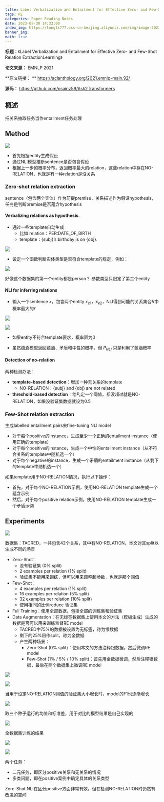 ```yaml
---
title: Label Verbalization and Entailment for Effective Zero- and Few-Shot Relation ExtractionLearning
tags: RE
categories: Paper Reading Notes
date: 2023-08-30 14:33:00
index_img: https://longls777.oss-cn-beijing.aliyuncs.com/img/image-20230830150002407.png
banner_img: 
math: true
---
```


**标题：**《Label Verbalization and Entailment for Effective Zero- and Few-Shot Relation ExtractionLearning》

**论文来源：** EMNLP  2021

**原文链接： ** https://aclanthology.org/2021.emnlp-main.92/

**源码：** https://github.com/osainz59/Ask2Transformers



## 概述

把关系抽取任务当作entailment任务处理



## Method

![](https://longls777.oss-cn-beijing.aliyuncs.com/img/image-20230830150002407.png)

- 首先根据entity生成假设
- 通过NLI模型推断sentence是否包含假设
- 根据上一步的概率分布，返回概率最大的relation，这些relation中存在NO-RELATION，也就是有一种relation是没关系

### Zero-shot relation extraction

sentence（包含两个实体）作为前提premise，关系描述作为假设hypothesis，任务是判断premise是否蕴含hypothesis



#### Verbalizing relations as hypothesis.

- 通过一些template自动生成
  - 比如 relation：PER:DATE_OF_BIRTH
  - template：{subj}’s birthday is on {obj}.

![](https://longls777.oss-cn-beijing.aliyuncs.com/img/image-20230830152755510.png)

- 设定一个函数判断实体类型是否符合template的规定，例如：

![](https://longls777.oss-cn-beijing.aliyuncs.com/img/image-20230830152847039.png)

好像这个数据集的第一个entity都是person？ 参数类型只限定了第二个entity



#### NLI for inferring relations

- 输入一个sentence $x$，包含两个entity $x_{e1}$，$x_{e2}$，NLI得到可能的关系集合$R$中概率最大的$\hat{r}$

![](https://longls777.oss-cn-beijing.aliyuncs.com/img/image-20230830154426833.png)

![](https://longls777.oss-cn-beijing.aliyuncs.com/img/image-20230830154706713.png)

- 如果entity不符合template要求，概率置为0

- 虽然蕴涵模型返回蕴涵、矛盾和中性的概率，但 $P_{NLI}$ 只是利用了蕴涵概率



#### Detection of no-relation

两种检测办法：

- **template-based detection**：增加一种无关系的template
  - NO-RELATION：{subj} and {obj} are not related
- **threshold-based detection**：给$P_r$定一个阈值，都没超过就是NO-RELATION，如果没验证集数据就设为0.5



### Few-Shot relation extraction

生成labelled entailment pairs来fine-tuning NLI model

- 对于每个positive的instance，生成至少一个正确的entailment instance（使用正确的template）
- 对于每个positive的instance，生成一个中性的entailment instance（从不符合关系的template中随机选一个）
- 对于每个negative的instance，生成一个矛盾的entailment instance（从剩下的template中随机选一个）

如果template用于NO-RELATION情况，执行以下操作：

- 首先，对于每个NO-RELATION示例，使用NO-RELATION template生成一个蕴含示例
-  然后，对于每个positive relation示例，使用NO-RELATION template生成一个矛盾示例



## Experiments

![](https://longls777.oss-cn-beijing.aliyuncs.com/img/image-20230830160202483.png)

数据集：TACRED，一共包含42个关系，其中有NO-RELATION，本文对其split以生成不同的场景

- Zero-Shot：
  - 没有验证集 (0% split)
  - 2 examples per relation (1% split)
  - 验证集不能用来训练，但可以用来调整超参数，也就是那个阈值
- Few-Shot：
  - 4 examples per relation (1% split)
  - 16 examples per relation (5% split)
  - 32 examples per relation (10% split)
  - 使用相同的比例reduce 验证集
- Full Training：使用全部数据，包括全部的训练集和验证集
- Data Augmentation：在无标签数据集上使用本文的方法（模板生成）生成的数据是否可以用来训练监督RE model
  - TACRED中75%的数据被设置为无标签，称为银数据
  - 剩下的25%用作split，称为金数据
  - 产生两种场景：
    - Zero-Shot (0% split)：使用本文的方法注释银数据，然后微调RE model
    - Few-Shot (1% / 5% / 10% split)：首先用金数据微调，然后注释银数据，最后在两个数据集上微调RE model



![](https://longls777.oss-cn-beijing.aliyuncs.com/img/image-20230830161847447.png)



![](https://longls777.oss-cn-beijing.aliyuncs.com/img/image-20230830162004979.png)

当用于设定NO-RELATION阈值的验证集大小增长时，model的F1也逐渐增长



![](https://longls777.oss-cn-beijing.aliyuncs.com/img/image-20230830162124205.png)

取三个种子运行的均值和标准差，用于对比的模型结果是自己实现的



![](https://longls777.oss-cn-beijing.aliyuncs.com/img/image-20230830162337493.png)

全数据集训练的结果



![](https://longls777.oss-cn-beijing.aliyuncs.com/img/image-20230830162448897.png)





![](https://longls777.oss-cn-beijing.aliyuncs.com/img/image-20230830162635512.png)

两个任务：

- 二元任务，即区分positive关系和无关系的情况
- 多类问题，即在positive案例中确定具体的关系类型

Zero-Shot NLI在区分positive方面非常有效，但在检测NO-RELATION时仍然有改进的空间